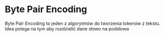 # Byte Pair Encoding

Byte Pair Encoding to jeden z algorytmów do tworzenia tokenów z tekstu. Idea polega na tym aby rozdzielić dane słowo na podsłowa